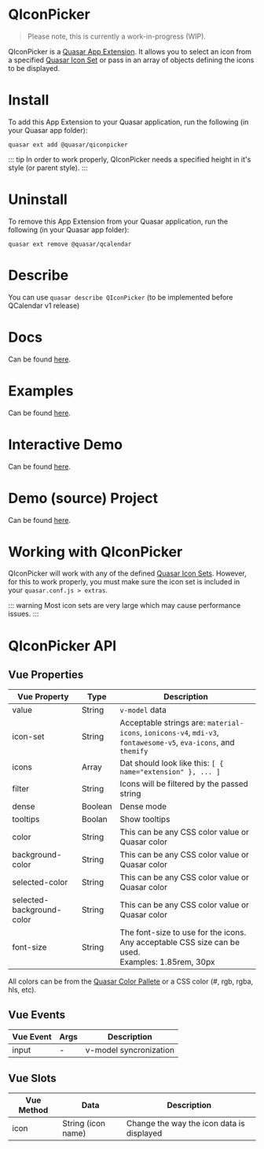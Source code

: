 QIconPicker
===

> Please note, this is currently a work-in-progress (WIP).

QIconPicker is a [Quasar App Extension](https://quasar.dev/app-extensions/introduction). It allows you to select an icon from a specified [Quasar Icon Set](https://quasar.dev/options/quasar-icon-sets) or pass in an array of objects defining the icons to be displayed.

# Install
To add this App Extension to your Quasar application, run the following (in your Quasar app folder):
```
quasar ext add @quasar/qiconpicker
```
::: tip
In order to work properly, QIconPicker needs a specified height in it's style (or parent style).
:::

# Uninstall
To remove this App Extension from your Quasar application, run the following (in your Quasar app folder):
```
quasar ext remove @quasar/qcalendar
```

# Describe
You can use `quasar describe QIconPicker` (to be implemented before QCalendar v1 release)

# Docs
Can be found [here](https://quasarframework.github.io/app-extension-qiconpicker).

# Examples
Can be found [here](https://quasarframework.github.io/app-extension-qiconpicker/examples).

# Interactive Demo
Can be found [here](https://quasarframework.github.io/app-extension-qiconpicker/demo).

# Demo (source) Project
Can be found [here](https://github.com/quasarframework/app-extension-qiconpicker/tree/master/demo).

# Working with QIconPicker

QIconPicker will work with any of the defined [Quasar Icon Sets](https://quasar.dev/options/quasar-icon-sets). However, for this to work properly, you must make sure the icon set is included in your `quasar.conf.js > extras`.

::: warning
Most icon sets are very large which may cause performance issues.
:::

# QIconPicker API

## Vue Properties

| Vue Property | Type | Description |
| --- | --- | --- |
| value | String | `v-model` data |
| icon-set | String | Acceptable strings are: `material-icons`, `ionicons-v4`, `mdi-v3`, `fontawesome-v5`, `eva-icons`, and `themify` |
| icons | Array | Dat should look like this: `[ { name="extension" }, ... ]` |
| filter | String | Icons will be filtered by the passed string |
| dense | Boolean | Dense mode |
| tooltips | Boolan | Show tooltips |
| color | String | This can be any CSS color value or Quasar color |
| background-color | String | This can be any CSS color value or Quasar color |
| selected-color | String | This can be any CSS color value or Quasar color |
| selected-background-color | String | This can be any CSS color value or Quasar color |
| font-size | String | The font-size to use for the icons. Any acceptable CSS size can be used.<br>Examples: 1.85rem, 30px |

All colors can be from the [Quasar Color Pallete](https://quasar.dev/style/color-palette) or a CSS color (#, rgb, rgba, hls, etc).


## Vue Events
| Vue Event | Args | Description |
| --- | --- | --- |
| input | - | v-model syncronization |

## Vue Slots
| Vue Method | Data | Description |
| --- | --- | --- |
| icon | String (icon name) | Change the way the icon data is displayed |

